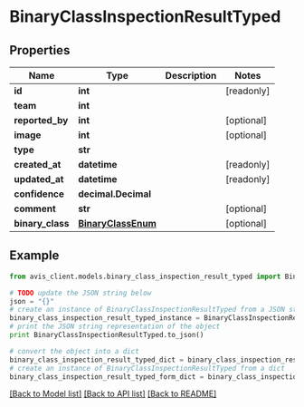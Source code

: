 # BinaryClassInspectionResultTyped


## Properties

Name | Type | Description | Notes
------------ | ------------- | ------------- | -------------
**id** | **int** |  | [readonly]
**team** | **int** |  |
**reported_by** | **int** |  | [optional]
**image** | **int** |  | [optional]
**type** | **str** |  |
**created_at** | **datetime** |  | [readonly]
**updated_at** | **datetime** |  | [readonly]
**confidence** | **decimal.Decimal** |  |
**comment** | **str** |  | [optional]
**binary_class** | [**BinaryClassEnum**](BinaryClassEnum.md) |  | [optional]

## Example

```python
from avis_client.models.binary_class_inspection_result_typed import BinaryClassInspectionResultTyped

# TODO update the JSON string below
json = "{}"
# create an instance of BinaryClassInspectionResultTyped from a JSON string
binary_class_inspection_result_typed_instance = BinaryClassInspectionResultTyped.from_json(json)
# print the JSON string representation of the object
print BinaryClassInspectionResultTyped.to_json()

# convert the object into a dict
binary_class_inspection_result_typed_dict = binary_class_inspection_result_typed_instance.to_dict()
# create an instance of BinaryClassInspectionResultTyped from a dict
binary_class_inspection_result_typed_form_dict = binary_class_inspection_result_typed.from_dict(binary_class_inspection_result_typed_dict)
```
[[Back to Model list]](../README.md#documentation-for-models) [[Back to API list]](../README.md#documentation-for-api-endpoints) [[Back to README]](../README.md)
